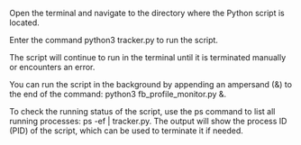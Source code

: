 Open the terminal and navigate to the directory where the Python script is located.

Enter the command python3 tracker.py to run the script.

The script will continue to run in the terminal until it is terminated manually or encounters an error.

You can run the script in the background by appending an ampersand (&) to the end of the command: python3 fb_profile_monitor.py &.

To check the running status of the script, use the ps command to list all running processes: ps -ef | tracker.py. The output will show the process ID (PID) of the script, which can be used to terminate it if needed.

